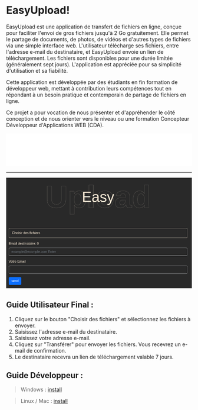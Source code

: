 # EasyUpload!

EasyUpload est une application de transfert de fichiers en ligne, conçue pour faciliter l'envoi de gros fichiers jusqu'à 2 Go gratuitement. Elle permet le partage de documents, de photos, de vidéos et d'autres types de fichiers via une simple interface web. L'utilisateur télécharge ses fichiers, entre l'adresse e-mail du destinataire, et EasyUpload envoie un lien de téléchargement. Les fichiers sont disponibles pour une durée limitée (généralement sept jours). L'application est appréciée pour sa simplicité d'utilisation et sa fiabilité.

Cette application est développée par des étudiants en fin formation de développeur web, mettant à contribution leurs compétences tout en répondant à un besoin pratique et contemporain de partage de fichiers en ligne.

Ce projet a pour vocation de nous présenter et d'appréhender le côté conception et de nous orienter vers le niveau ou une formation Concepteur Développeur d'Applications WEB (CDA).

![tags](./assets/tagt_list.svg)

---

![EasyUpload image](./assets/images/eu.png)

## Guide Utilisateur Final :

1. Cliquez sur le bouton "Choisir des fichiers" et sélectionnez les fichiers à envoyer.
2. Saisissez l'adresse e-mail du destinataire.
3. Saisissez votre adresse e-mail.
4. Cliquez sur "Transférer" pour envoyer les fichiers. Vous recevrez un e-mail de confirmation.
5. Le destinataire recevra un lien de téléchargement valable 7 jours.

## Guide Développeur : 

> Windows : [install](./documents/windows/install.md)

> Linux / Mac : [install](./documents/linux/install.md)
